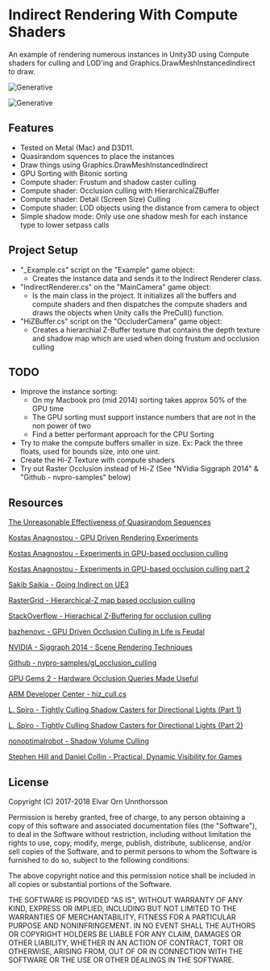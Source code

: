 Indirect Rendering With Compute Shaders
========

An example of rendering numerous instances in Unity3D using Compute shaders for culling and LOD'ing and Graphics.DrawMeshInstancedIndirect to draw.

![Generative](https://raw.githubusercontent.com/ellioman/Indirect-Rendering-With-Compute-Shaders/master/Gifs/IndirectRendering_01_Culling.gif)

![Generative](https://raw.githubusercontent.com/ellioman/Indirect-Rendering-With-Compute-Shaders/master/Gifs/IndirectRendering_02_LOD.gif)


## Features

- Tested on Metal (Mac) and D3D11.
- Quasirandom squences to place the instances
- Draw things using Graphics.DrawMeshInstancedIndirect
- GPU Sorting with Bitonic sorting
- Compute shader: Frustum and shadow caster culling 
- Compute shader: Occlusion culling with HierarchicalZBuffer
- Compute shader: Detail (Screen Size) Culling
- Compute shader: LOD objects using the distance from camera to object
- Simple shadow mode: Only use one shadow mesh for each instance type to lower setpass calls

## Project Setup
- "_Example.cs" script on the "Example" game object:
	- Creates the instance data and sends it to the Indirect Renderer class.
- "IndirectRenderer.cs" on the "MainCamera" game object:
	- Is the main class in the project. It initializes all the buffers and compute shaders and then dispatches the compute shaders and draws the objects when Unity calls the PreCull() function.
- "HiZBuffer.cs" script on the "OccluderCamera" game object:
	- Creates a hierarchial Z-Buffer texture that contains the depth texture and shadow map which are used when doing frustum and occlusion culling

## TODO
- Improve the instance sorting:
	- On my Macbook pro (mid 2014) sorting takes approx 50% of the GPU time
	- The GPU sorting must support instance numbers that are not in the non power of two 
	- Find a better performant approach for the CPU Sorting
- Try to make the compute buffers smaller in size. Ex: Pack the three floats, used for bounds size, into one uint.
- Create the Hi-Z Texture with compute shaders
- Try out Raster Occlusion instead of Hi-Z (See "NVidia Siggraph 2014" & "Github - nvpro-samples" below)

## Resources

[The Unreasonable Effectiveness of Quasirandom Sequences](http://extremelearning.com.au/unreasonable-effectiveness-of-quasirandom-sequences/)

[Kostas Anagnostou - GPU Driven Rendering Experiments](http://bit.ly/Kostas-GPUDrivenRenderingExperiments)

[Kostas Anagnostou - Experiments in GPU-based occlusion culling](https://interplayoflight.wordpress.com/2017/11/15/experiments-in-gpu-based-occlusion-culling/)

[Kostas Anagnostou - Experiments in GPU-based occlusion culling part 2](https://interplayoflight.wordpress.com/2018/01/15/experiments-in-gpu-based-occlusion-culling-part-2-multidrawindirect-and-mesh-lodding/)

[Sakib Saikia - Going Indirect on UE3](https://sakibsaikia.github.io/graphics/2017/08/18/Going-Indirect-On-UE3.html)

[RasterGrid - Hierarchical-Z map based occlusion culling](http://rastergrid.com/blog/2010/10/hierarchical-z-map-based-occlusion-culling/)

[StackOverflow - Hierachical Z-Buffering for occlusion culling](https://gamedev.stackexchange.com/questions/112155/hierachical-z-buffering-for-occlusion-culling)

[bazhenovc -  GPU Driven Occlusion Culling in Life is Feudal ](https://bazhenovc.github.io/blog/post/gpu-driven-occlusion-culling-slides-lif/)

[NVIDIA - Siggraph 2014 - Scene Rendering Techniques](http://on-demand.gputechconf.com/siggraph/2014/presentation/SG4117-OpenGL-Scene-Rendering-Techniques.pdf)

[Github - nvpro-samples/gl_occlusion_culling](https://github.com/nvpro-samples/gl_occlusion_culling)

[GPU Gems 2 - Hardware Occlusion Queries Made Useful](https://developer.nvidia.com/gpugems/GPUGems2/gpugems2_chapter06.html)

[ARM Developer Center - hiz_cull.cs](https://arm-software.github.io/opengl-es-sdk-for-android/hiz__cull_8cs_source.html)

[L. Spiro - Tightly Culling Shadow Casters for Directional Lights (Part 1)](http://lspiroengine.com/?p=153)

[L. Spiro - Tightly Culling Shadow Casters for Directional Lights (Part 2)](http://lspiroengine.com/?p=187)

[nonoptimalrobot - Shadow Volume Culling](https://nonoptimalrobot.wordpress.com/2012/04/19/shadow-volume-culling/)

[Stephen Hill and Daniel Collin - Practical, Dynamic Visibility for Games](https://blog.selfshadow.com/publications/practical-visibility/)


License
-------

Copyright (C) 2017-2018 Elvar Orn Unnthorsson

Permission is hereby granted, free of charge, to any person obtaining a copy of
this software and associated documentation files (the "Software"), to deal in
the Software without restriction, including without limitation the rights to
use, copy, modify, merge, publish, distribute, sublicense, and/or sell copies of
the Software, and to permit persons to whom the Software is furnished to do so,
subject to the following conditions:

The above copyright notice and this permission notice shall be included in all
copies or substantial portions of the Software.

THE SOFTWARE IS PROVIDED "AS IS", WITHOUT WARRANTY OF ANY KIND, EXPRESS OR
IMPLIED, INCLUDING BUT NOT LIMITED TO THE WARRANTIES OF MERCHANTABILITY, FITNESS
FOR A PARTICULAR PURPOSE AND NONINFRINGEMENT. IN NO EVENT SHALL THE AUTHORS OR
COPYRIGHT HOLDERS BE LIABLE FOR ANY CLAIM, DAMAGES OR OTHER LIABILITY, WHETHER
IN AN ACTION OF CONTRACT, TORT OR OTHERWISE, ARISING FROM, OUT OF OR IN
CONNECTION WITH THE SOFTWARE OR THE USE OR OTHER DEALINGS IN THE SOFTWARE.
